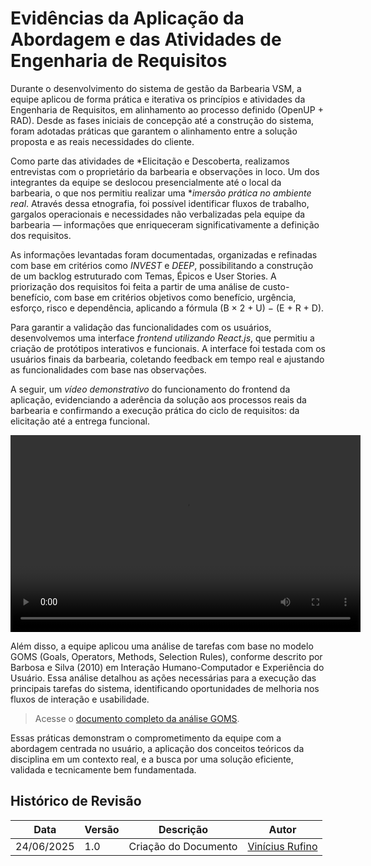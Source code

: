 # Evidências da Aplicação da Abordagem e das Atividades de Engenharia de Requisitos

Durante o desenvolvimento do sistema de gestão da Barbearia VSM, a equipe aplicou de forma prática e iterativa os princípios e atividades da Engenharia de Requisitos, em alinhamento ao processo definido (OpenUP + RAD). Desde as fases iniciais de concepção até a construção do sistema, foram adotadas práticas que garantem o alinhamento entre a solução proposta e as reais necessidades do cliente.

Como parte das atividades de *Elicitação e Descoberta, realizamos entrevistas com o proprietário da barbearia e observações in loco. Um dos integrantes da equipe se deslocou presencialmente até o local da barbearia, o que nos permitiu realizar uma **imersão prática no ambiente real*. Através dessa etnografia, foi possível identificar fluxos de trabalho, gargalos operacionais e necessidades não verbalizadas pela equipe da barbearia — informações que enriqueceram significativamente a definição dos requisitos.

As informações levantadas foram documentadas, organizadas e refinadas com base em critérios como *INVEST* e *DEEP*, possibilitando a construção de um backlog estruturado com Temas, Épicos e User Stories. A priorização dos requisitos foi feita a partir de uma análise de custo-benefício, com base em critérios objetivos como benefício, urgência, esforço, risco e dependência, aplicando a fórmula (B × 2 + U) − (E + R + D).

Para garantir a validação das funcionalidades com os usuários, desenvolvemos uma interface *frontend utilizando React.js*, que permitiu a criação de protótipos interativos e funcionais. A interface foi testada com os usuários finais da barbearia, coletando feedback em tempo real e ajustando as funcionalidades com base nas observações.

A seguir, um *vídeo demonstrativo* do funcionamento do frontend da aplicação, evidenciando a aderência da solução aos processos reais da barbearia e confirmando a execução prática do ciclo de requisitos: da elicitação até a entrega funcional.

<div style="text-align: center;">
  <video width="560" height="315" controls preload="auto">
    <source src="../images/prototipo-mockado.mp4" type="video/mp4">
    Seu navegador não suporta a exibição de vídeos.
  </video>
</div>

Além disso, a equipe aplicou uma análise de tarefas com base no modelo GOMS (Goals, Operators, Methods, Selection Rules), conforme descrito por Barbosa e Silva (2010) em Interação Humano-Computador e Experiência do Usuário. Essa análise detalhou as ações necessárias para a execução das principais tarefas do sistema, identificando oportunidades de melhoria nos fluxos de interação e usabilidade.

> Acesse o [documento completo da análise GOMS](../images/Análise%20de%20Tarefas%20-%20GOMS%20Detalhado%20(Gestão%20VSM).pdf).

Essas práticas demonstram o comprometimento da equipe com a abordagem centrada no usuário, a aplicação dos conceitos teóricos da disciplina em um contexto real, e a busca por uma solução eficiente, validada e tecnicamente bem fundamentada.

## Histórico de Revisão

|Data|Versão|Descrição|Autor|
|----|------|---------|-----|
|24/06/2025|1.0|Criação do Documento|[Vinícius Rufino](https://github.com/RufinoVfR)|